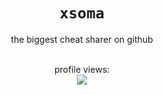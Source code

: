 <h1 align="center"><code>xsoma</code></h1>
<p align="center">the biggest cheat sharer on github</p>

<p align="center">
    <br>profile views: <br>
    <img src="https://profile-counter.glitch.me/xsoma/count.svg" />
</p>
